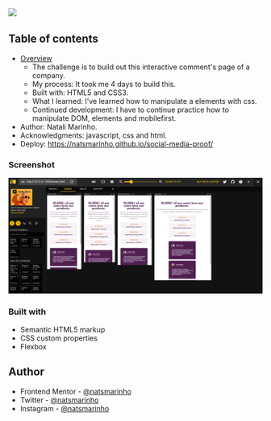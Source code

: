 <img src="http://img.shields.io/static/v1?label=STATUS&message=CONCLUIDO&color=GREEN&style=for-the-badge"/>

## Table of contents

- [Overview](#overview)
  - The challenge is to build out this interactive comment's page of a company.
  - My process: It took me 4 days to build this.
  - Built with: HTML5 and CSS3.
  - What I learned: I've learned how to manipulate a elements with css.
  - Continued development: I have to continue practice how to manipulate DOM, elements and mobilefirst. 
- Author: Natali Marinho. 
- Acknowledgments: javascript, css and html.
- Deploy: https://natsmarinho.github.io/social-media-proof/


### Screenshot

![Print da tela responsiva](./src/imagens/print.png)

### Built with

- Semantic HTML5 markup
- CSS custom properties
- Flexbox

## Author

- Frontend Mentor - [@natsmarinho](https://www.frontendmentor.io/profile/natsmarinho)
- Twitter - [@natsmarinho](https://www.twitter.com/natsmarinho)
- Instagram - [@natsmarinho](https://www.instagram.com/natsmarinho/)

